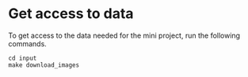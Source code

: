 # Get access to data

To get access to the data needed for the mini project, run the following 
commands.
```
cd input
make download_images
```
